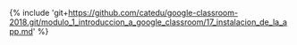 {% include 'git+https://github.com/catedu/google-classroom-2018.git/modulo_1_introduccion_a_google_classroom/17_instalacion_de_la_app.md' %}